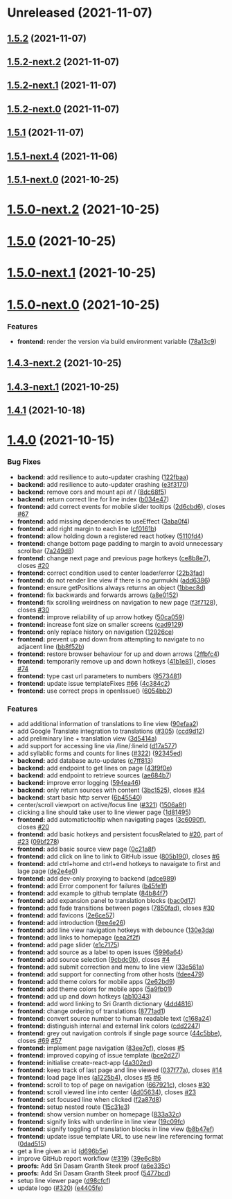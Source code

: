 # Unreleased (2021-11-07)



## [1.5.2](https://github.com/ShabadOS/viewer/compare/v1.5.2-next.2...v1.5.2) (2021-11-07)



## [1.5.2-next.2](https://github.com/ShabadOS/viewer/compare/v1.5.2-next.1...v1.5.2-next.2) (2021-11-07)



## [1.5.2-next.1](https://github.com/ShabadOS/viewer/compare/v1.5.2-next.0...v1.5.2-next.1) (2021-11-07)



## [1.5.2-next.0](https://github.com/ShabadOS/viewer/compare/v1.5.1...v1.5.2-next.0) (2021-11-07)



## [1.5.1](https://github.com/ShabadOS/viewer/compare/v1.5.1-next.4...v1.5.1) (2021-11-07)



## [1.5.1-next.4](https://github.com/ShabadOS/viewer/compare/v1.5.1-next.3...v1.5.1-next.4) (2021-11-06)



## [1.5.1-next.0](https://github.com/ShabadOS/viewer/compare/v1.5.0-next.2...v1.5.1-next.0) (2021-10-25)



# [1.5.0-next.2](https://github.com/ShabadOS/viewer/compare/v1.5.0...v1.5.0-next.2) (2021-10-25)



# [1.5.0](https://github.com/ShabadOS/viewer/compare/v1.5.0-next.1...v1.5.0) (2021-10-25)



# [1.5.0-next.1](https://github.com/ShabadOS/viewer/compare/v1.5.0-next.0...v1.5.0-next.1) (2021-10-25)



# [1.5.0-next.0](https://github.com/ShabadOS/viewer/compare/v1.4.3-next.2...v1.5.0-next.0) (2021-10-25)


### Features

* **frontend:** render the version via build environment variable ([78a13c9](https://github.com/ShabadOS/viewer/commit/78a13c90ccee54abfff5cb19aafa1d90b72d976d))



## [1.4.3-next.2](https://github.com/ShabadOS/viewer/compare/v1.4.3-next.1...v1.4.3-next.2) (2021-10-25)



## [1.4.3-next.1](https://github.com/ShabadOS/viewer/compare/v1.4.3-next.0...v1.4.3-next.1) (2021-10-25)



## [1.4.1](https://github.com/ShabadOS/viewer/compare/v1.4.0...v1.4.1) (2021-10-18)



# [1.4.0](https://github.com/ShabadOS/viewer/compare/6b455406f8a89094413c21f17f831144a44c3e2b...v1.4.0) (2021-10-15)


### Bug Fixes

* **backend:** add resilience to auto-updater crashing ([122fbaa](https://github.com/ShabadOS/viewer/commit/122fbaa9eab824a7e4d8b8305d38895ad0516f71))
* **backend:** add resilience to auto-updater crashing ([e3f3170](https://github.com/ShabadOS/viewer/commit/e3f3170a977ca9ad8408d4ba5972e50d4c6c62fb))
* **backend:** remove cors and mount api at / ([8dc68f5](https://github.com/ShabadOS/viewer/commit/8dc68f5fe0634b1cc42f2dd6ce604873cc1ad047))
* **backend:** return correct line for line index ([b034e47](https://github.com/ShabadOS/viewer/commit/b034e4771deea4387be13b4ce5cf2447fb19af2d))
* **frontend:** add correct events for mobile slider tooltips ([2d6cbd6](https://github.com/ShabadOS/viewer/commit/2d6cbd650e352e2b76ec69fd66f242ab783dba33)), closes [#67](https://github.com/ShabadOS/viewer/issues/67)
* **frontend:** add missing dependencies to useEffect ([3aba0f4](https://github.com/ShabadOS/viewer/commit/3aba0f4ed4a25675ffc2ebe662555a654223e551))
* **frontend:** add right margin to each line ([cf0161b](https://github.com/ShabadOS/viewer/commit/cf0161bf7ef5d660105de22d023ec5fe6edcc315))
* **frontend:** allow holding down a registered react hotkey ([5110fd4](https://github.com/ShabadOS/viewer/commit/5110fd42e7f0589f2d0fe1c2df7d16968da40dba))
* **frontend:** change bottom page padding to margin to avoid unnecessary scrollbar ([7a249d8](https://github.com/ShabadOS/viewer/commit/7a249d8259699d7f49a9188b7586b0cc4a429b2f))
* **frontend:** change next page and previous page hotkeys ([ce8b8e7](https://github.com/ShabadOS/viewer/commit/ce8b8e7ef41e21c719ff91b7b7e7ec7b89272f55)), closes [#20](https://github.com/ShabadOS/viewer/issues/20)
* **frontend:** correct condition used to center loader/error ([22b3fad](https://github.com/ShabadOS/viewer/commit/22b3fadb7607e95a72544804b59949eb78655825))
* **frontend:** do not render line view if there is no gurmukhi ([add6386](https://github.com/ShabadOS/viewer/commit/add6386f87586e708d961012ecbeaac299d31456))
* **frontend:** ensure getPositions always returns an object ([1bbec8d](https://github.com/ShabadOS/viewer/commit/1bbec8dd94fb3c4b9e823ba88ad45d5301c3ba4c))
* **frontend:** fix backwards and forwards arrows ([a8e0152](https://github.com/ShabadOS/viewer/commit/a8e0152853f1bcff342f9895064bb257fcd34b71))
* **frontend:** fix scrolling weirdness on navigation to new page ([f3f7128](https://github.com/ShabadOS/viewer/commit/f3f71282777174c73e706c0c51df4ddd3abb55a6)), closes [#30](https://github.com/ShabadOS/viewer/issues/30)
* **frontend:** improve reliability of up arrow hotkey ([50ca059](https://github.com/ShabadOS/viewer/commit/50ca0599b59367e4cc60caf02f6c8654b1a9fa21))
* **frontend:** increase font size on smaller screens ([cad9129](https://github.com/ShabadOS/viewer/commit/cad912927d472e775f2e0dbe8f64b420a249b5b7))
* **frontend:** only replace history on navigation ([12926ce](https://github.com/ShabadOS/viewer/commit/12926ce71103d44558423651134e9cfcaee86421))
* **frontend:** prevent up and down from attempting to navigate to no adjacent line ([bb8f52b](https://github.com/ShabadOS/viewer/commit/bb8f52bc30951da1bdeaf3480f0adef0bc18cd98))
* **frontend:** restore browser behaviour for up and down arrows ([2ffbfc4](https://github.com/ShabadOS/viewer/commit/2ffbfc4f0948013ad6dcd1d6bfc3c3f3e1becdae))
* **frontend:** temporarily remove up and down hotkeys ([41b1e81](https://github.com/ShabadOS/viewer/commit/41b1e81da21bbc9e0f2e993a55306e965255bfe7)), closes [#74](https://github.com/ShabadOS/viewer/issues/74)
* **frontend:** type cast url parameters to numbers ([9573481](https://github.com/ShabadOS/viewer/commit/957348112e3f04dabeffbee3d7509d55442c7c9e))
* **frontend:** update issue templateFixes [#66](https://github.com/ShabadOS/viewer/issues/66) ([4c384c2](https://github.com/ShabadOS/viewer/commit/4c384c2890f1cb0b477b1fa7a35c4d57797e1ded))
* **frontend:** use correct props in openIssue() ([6054bb2](https://github.com/ShabadOS/viewer/commit/6054bb2f9f6ab3a7f59ebe8e52fb1286811e0c8b))


### Features

* add additional information of translations to line view ([90efaa2](https://github.com/ShabadOS/viewer/commit/90efaa20f865d02a62e117bc39e10518e497f091))
* add Google Translate integration to translations ([#305](https://github.com/ShabadOS/viewer/issues/305)) ([ccd9d12](https://github.com/ShabadOS/viewer/commit/ccd9d123d7ecaf230951cb42f49e083929ade795))
* add preliminary line + translation view ([3d5414a](https://github.com/ShabadOS/viewer/commit/3d5414a5680f273fa43cc8033cc6a71dda374a22))
* add support for accessing line via /line/:lineId ([d17a577](https://github.com/ShabadOS/viewer/commit/d17a577bf8fbb1f5c8f5baed281af938092693fe))
* add syllablic forms and counts for lines ([#322](https://github.com/ShabadOS/viewer/issues/322)) ([92345ed](https://github.com/ShabadOS/viewer/commit/92345ed652dc9525abc2f3ee06c357bddc508a18))
* **backend:** add database auto-updates ([c7ff813](https://github.com/ShabadOS/viewer/commit/c7ff813b9292d2b7fb0842401bbed46e0264e195))
* **backend:** add endpoint to get lines on page ([43f9f0e](https://github.com/ShabadOS/viewer/commit/43f9f0e061909950f64bf1162893dc49cb3765ee))
* **backend:** add endpoint to retrieve sources ([ae684b7](https://github.com/ShabadOS/viewer/commit/ae684b7934eea0de670a4cb6daadb6d4505393ef))
* **backend:** improve error logging ([594ea46](https://github.com/ShabadOS/viewer/commit/594ea46d0e653a996022141ee051919a83799913))
* **backend:** only return sources with content ([3bc1525](https://github.com/ShabadOS/viewer/commit/3bc1525bf228387c330e5bb99956de84d68cb1fc)), closes [#34](https://github.com/ShabadOS/viewer/issues/34)
* **backend:** start basic http server ([6b45540](https://github.com/ShabadOS/viewer/commit/6b455406f8a89094413c21f17f831144a44c3e2b))
* center/scroll viewport on active/focus line ([#321](https://github.com/ShabadOS/viewer/issues/321)) ([1506a8f](https://github.com/ShabadOS/viewer/commit/1506a8f30a5f12de711afbbcce2e5c03312a0634))
* clicking a line should take user to line viewer page ([1d81495](https://github.com/ShabadOS/viewer/commit/1d8149563619138ae4bd15cd56378a2abbfed421))
* **frontend:** add automatictooltip when navigating pages ([3c6090f](https://github.com/ShabadOS/viewer/commit/3c6090fbf6db6022c56da3b6fa59e319a998fe95)), closes [#20](https://github.com/ShabadOS/viewer/issues/20)
* **frontend:** add basic hotkeys and persistent focusRelated to [#20](https://github.com/ShabadOS/viewer/issues/20), part of [#23](https://github.com/ShabadOS/viewer/issues/23) ([09bf278](https://github.com/ShabadOS/viewer/commit/09bf2782257445f09c03bec919c0b8372f49d879))
* **frontend:** add basic source view page ([0c21a8f](https://github.com/ShabadOS/viewer/commit/0c21a8f1119b091dfdcc9e26222015552e5a6e06))
* **frontend:** add click on line to link to GitHub issue ([805b190](https://github.com/ShabadOS/viewer/commit/805b19094ff77977bc4353b4ca56ea4acc152301)), closes [#6](https://github.com/ShabadOS/viewer/issues/6)
* **frontend:** add ctrl+home and ctrl+end hotkeys to navaigate to first and lage page ([de2e4e0](https://github.com/ShabadOS/viewer/commit/de2e4e01b3a1dc4fa67ee90af65aef195ff483d5))
* **frontend:** add dev-only proxying to backend ([adce989](https://github.com/ShabadOS/viewer/commit/adce989b2db7d3296ef997c07a4d2f07f313e30d))
* **frontend:** add Error component for failures ([b45fe1f](https://github.com/ShabadOS/viewer/commit/b45fe1f90e2977b197efa2ced6415648e9facadb))
* **frontend:** add example to github template ([84b84f7](https://github.com/ShabadOS/viewer/commit/84b84f767286499250bd3861408f76ad3d5944ee))
* **frontend:** add expansion panel to translation blocks ([bac0d17](https://github.com/ShabadOS/viewer/commit/bac0d179c7636f0a77ddf12194e51f6dd6c8a2da))
* **frontend:** add fade transitions between pages ([7850fad](https://github.com/ShabadOS/viewer/commit/7850fad70eb7ea9d414a04bf86d91e7ef60e6872)), closes [#30](https://github.com/ShabadOS/viewer/issues/30)
* **frontend:** add favicons ([2e6ce57](https://github.com/ShabadOS/viewer/commit/2e6ce57c65ea39eb1c4f49ec949217e78cd30db4))
* **frontend:** add introduction ([9ee4e26](https://github.com/ShabadOS/viewer/commit/9ee4e265d3afe95bc69a3d4609b27606622a15d0))
* **frontend:** add line view navigation hotkeys with debounce ([130e3da](https://github.com/ShabadOS/viewer/commit/130e3da6fbbfa07cb00f1b1dc8e64487c95d5d05))
* **frontend:** add links to homepage ([eea2f2f](https://github.com/ShabadOS/viewer/commit/eea2f2ffaa7119cc67f67ec16a22321850e408e6))
* **frontend:** add page slider ([e1c7175](https://github.com/ShabadOS/viewer/commit/e1c71759452675c7be6e8980fa8699a4564aeed0))
* **frontend:** add source as a label to open issues ([5996a64](https://github.com/ShabadOS/viewer/commit/5996a6410d7963b6fef9728a5b79e02493ec8eac))
* **frontend:** add source selection ([9cbdc0b](https://github.com/ShabadOS/viewer/commit/9cbdc0b3605b38e9a50c8a261469b97e4d6a1352)), closes [#4](https://github.com/ShabadOS/viewer/issues/4)
* **frontend:** add submit correction and menu to line view ([33e561a](https://github.com/ShabadOS/viewer/commit/33e561af1cafac0f13a1edff0af887d0b50f472f))
* **frontend:** add support for connecting from other hosts ([fdee479](https://github.com/ShabadOS/viewer/commit/fdee4792a9e805d33df7ef92b25907ba70007919))
* **frontend:** add theme colors for mobile apps ([2e62bd9](https://github.com/ShabadOS/viewer/commit/2e62bd9e8755c48eda0e7f7347d38d465da6201d))
* **frontend:** add theme colors for mobile apps ([5a9fb01](https://github.com/ShabadOS/viewer/commit/5a9fb016732a9d66eef9dc5b638a7f9a65358af4))
* **frontend:** add up and down hotkeys ([ab10343](https://github.com/ShabadOS/viewer/commit/ab10343869a31e576494c2040f59858c39912c92))
* **frontend:** add word linking to Sri Granth dictionary ([4dd4816](https://github.com/ShabadOS/viewer/commit/4dd48167cc27b423d1a8ea652dd7252d062e4717))
* **frontend:** change ordering of translations ([8771ad1](https://github.com/ShabadOS/viewer/commit/8771ad1c835622a70900883a9f5f85d3fa2fb5c5))
* **frontend:** convert source number to human readable text ([c168a24](https://github.com/ShabadOS/viewer/commit/c168a24f2cda3fef4613573cbbe1b9d78d38f816))
* **frontend:** distinguish internal and external link colors ([cdd2247](https://github.com/ShabadOS/viewer/commit/cdd224781fc60309fd20f1b12e6d8805478fcffd))
* **frontend:** grey out navigation controls if single page source ([44c5bbe](https://github.com/ShabadOS/viewer/commit/44c5bbea5d9657136caaaf76796993748d6b9ef9)), closes [#69](https://github.com/ShabadOS/viewer/issues/69) [#57](https://github.com/ShabadOS/viewer/issues/57)
* **frontend:** implement page navigation ([83ee7cf](https://github.com/ShabadOS/viewer/commit/83ee7cf089beee0fd4dbab6177c56c3f4f12d918)), closes [#5](https://github.com/ShabadOS/viewer/issues/5)
* **frontend:** improved copying of issue template ([bce2d27](https://github.com/ShabadOS/viewer/commit/bce2d274fc3f925581b535d80f3406793155e2f8))
* **frontend:** initialise create-react-app ([4a302ed](https://github.com/ShabadOS/viewer/commit/4a302ed70421dfe0c2ee9b7533581da66de9d2be))
* **frontend:** keep track of last page and line viewed ([037f77a](https://github.com/ShabadOS/viewer/commit/037f77ad3a8e9bd0f46843863d7c94ca5cc6a87e)), closes [#14](https://github.com/ShabadOS/viewer/issues/14)
* **frontend:** load page lines ([a1225b4](https://github.com/ShabadOS/viewer/commit/a1225b48ea5bbd0c2dcdbe3899a8d3fc11367e4c)), closes [#5](https://github.com/ShabadOS/viewer/issues/5) [#6](https://github.com/ShabadOS/viewer/issues/6)
* **frontend:** scroll to top of page on navigation ([667921c](https://github.com/ShabadOS/viewer/commit/667921c5889e40fe541685496c767767e61f8f8e)), closes [#30](https://github.com/ShabadOS/viewer/issues/30)
* **frontend:** scroll viewed line into center ([4d05634](https://github.com/ShabadOS/viewer/commit/4d05634d40cfa3067483f01e142ffc2ef8820f82)), closes [#23](https://github.com/ShabadOS/viewer/issues/23)
* **frontend:** set focused line when clicked ([f2a87d8](https://github.com/ShabadOS/viewer/commit/f2a87d8e82d4cbb510c93d36eac4dc065a32a976))
* **frontend:** setup nested route ([15c31e3](https://github.com/ShabadOS/viewer/commit/15c31e3741a3b4d54e88298b73d7623e030ae0a3))
* **frontend:** show version number on homepage ([833a32c](https://github.com/ShabadOS/viewer/commit/833a32c8dc2ed15476e1cec7930312759a224d2c))
* **frontend:** signify links with underline in line view ([19c09fc](https://github.com/ShabadOS/viewer/commit/19c09fc0c57f8e9328dc322635364e99e9969087))
* **frontend:** signify toggling of translation blocks in line view ([b8b47ef](https://github.com/ShabadOS/viewer/commit/b8b47efa6b4a82e564e9275e0a104cccd1ebd4bc))
* **frontend:** update issue template URL to use new line referencing format ([0dad515](https://github.com/ShabadOS/viewer/commit/0dad515ffda1e8ec69a15e6d6e9aa31f436abc33))
* get a line given an id ([d696b5e](https://github.com/ShabadOS/viewer/commit/d696b5e79ece62f19d014d71fd084134f6ccf2e9))
* improve GitHub report workflow ([#319](https://github.com/ShabadOS/viewer/issues/319)) ([39e6c8b](https://github.com/ShabadOS/viewer/commit/39e6c8ba8c9ad48e5b44307fb246280c66f26ff0))
* **proofs:** Add Sri Dasam Granth Steek proof ([a6e335c](https://github.com/ShabadOS/viewer/commit/a6e335c0a0509eda25935ff471c7150e90044716))
* **proofs:** Add Sri Dasam Granth Steek proof ([5477bcd](https://github.com/ShabadOS/viewer/commit/5477bcdcce912646726778b2366a9663fb9d8710))
* setup line viewer page ([d98cfcf](https://github.com/ShabadOS/viewer/commit/d98cfcfb7eb3ac9ddcba5f600a2f559f719a5e00))
* update logo ([#320](https://github.com/ShabadOS/viewer/issues/320)) ([e4405fe](https://github.com/ShabadOS/viewer/commit/e4405fe3e778c3753b396c57088ec36046f1f87d))



